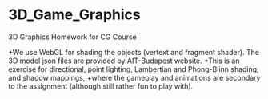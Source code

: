 # 3D_Game_Graphics
3D Graphics Homework for CG Course

 +We use WebGL for shading the objects (vertext and fragment shader). The 3D model json files are provided by AIT-Budapest website.
 +This is an exercise for directional, point lighting, Lambertian and Phong-Blinn shading, and shadow mappings, 
 +where the gameplay and animations are secondary to the assignment (although still rather fun to play with).
